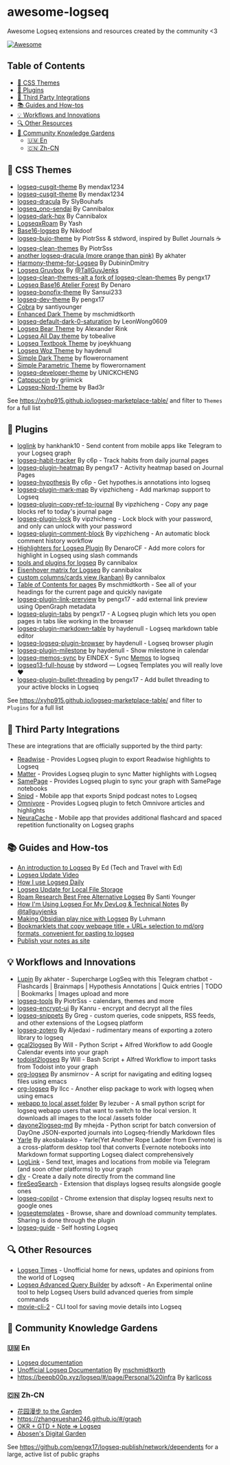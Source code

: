 # awesome-logseq

Awesome Logseq extensions and resources created by the community &lt;3

[![Awesome](https://awesome.re/badge.svg)](https://awesome.re)

## Table of Contents

- [🎨 CSS Themes](#-css-themes)
- [🔌 Plugins](#-plugins)
- [🤝 Third Party Integrations](#-third-party-integrations)
- [📚 Guides and How-tos](#-guides-and-how-tos)
- [💡 Workflows and Innovations](#-workflows-and-innovations)
- [🔍 Other Resources](#-other-resources)
- [🌱 Community Knowledge Gardens](#-community-knowledge-gardens)
  - [🇺🇲 En](#-en)
  - [🇨🇳 Zh-CN](#-zh-cn)

## 🎨 CSS Themes

- [logseq-cusgit-theme](https://github.com/mendax1234/logseq-cusgit-theme) By mendax1234
- [logseq-cusgit-theme](https://githubxxxxx.com/mendax1234/logseq-cusgit-theme) By mendax1234
- [logseq-dracula](https://github.com/SlyBouhafs/logseq-dracula) By SlyBouhafs
- [logseq_ono-sendai](https://github.com/cannibalox/logseq_ono-sendai) By Cannibalox
- [logseq-dark-hpx](https://github.com/cannibalox/logseq-dark-hpx) By Cannibalox
- [LogseqxRoam](https://github.com/yashagrawal15/LogseqxRoam) By Yash
- [Base16-logseq](https://github.com/nikdoof/base16-logseq) By Nikdoof
- [logseq-bujo-theme](https://github.com/stdword/logseq-bujo-theme) by PiotrSss & stdword, inspired by Bullet Journals ☕️
- [logseq-clean-themes](https://github.com/PiotrSss/logseq-clean-themes) By PiotrSss
- [another logseq-dracula (more orange than pink)](https://github.com/akhater/Dracula.logseq) By akhater
- [Harmony-theme-for-Logseq](https://github.com/DubininDmitry/Harmony-theme-for-Logseq) By DubininDmitry
- [Logseq Gruvbox](https://gist.github.com/tallguyjenks/6afc75e52a3d52d475b9df9dafdecfd2) By [@TallGuyJenks](https://github.com/tallguyjenks)
- [logseq-clean-themes-alt a fork of logseq-clean-themes](https://github.com/pengx17/logseq-clean-themes-alt) By pengx17
- [Logseq Base16 Atelier Forest](https://github.com/DenaroCF/LS-Base16-Atelier-Forest-by-Denaro) By Denaro
- [logseq-bonofix-theme](https://github.com/Sansui233/logseq-bonofix-theme/) By Sansui233
- [logseq-dev-theme](https://github.com/pengx17/logseq-dev-theme) By pengx17
- [Cobra](https://github.com/santiyounger/Cobra) by santiyounger
- [Enhanced Dark Theme](https://github.com/mschmidtkorth/logseq-msk-enhanced) by  mschmidtkorth
- [logseq-default-dark-0-saturation](https://github.com/LeonWong0609/logseq-default-dark-0-saturation) by LeonWong0609
- [Logseq Bear Theme](https://github.com/rcvd/logseq-bear-theme) by Alexander Rink
- [Logseq All Day theme](https://github.com/tobealive/logseq-allday-theme) by tobealive
- [Logseq Textbook Theme](https://github.com/joeykhuang/logseq-textbook-theme) by joeykhuang
- [Logseq Woz Theme](https://github.com/haydenull/logseq-woz-theme) by haydenull
- [Simple Dark Theme](https://github.com/flowerornament/logseq-simple-dark-theme/) by flowerornament
- [Simple Parametric Theme](https://github.com/flowerornament/logseq-simple-parametric-theme/) by flowerornament
- [logseq-developer-theme](https://github.com/UNICKCHENG/logseq-developer-theme) by UNICKCHENG
- [Catppuccin](https://github.com/catppuccin/logseq) by griimick
- [Logseq-Nord-Theme](https://github.com/Bad3r/Logseq-Nord-Theme) by Bad3r

See <https://xyhp915.github.io/logseq-marketplace-table/> and filter to `Themes` for a full list

## 🔌 Plugins

- [loglink](https://github.com/hankhank10/loglink-plugin) by hankhank10 - Send content from mobile apps like Telegram to your Logseq graph
- [logseq-habit-tracker](https://github.com/c6p/logseq-habit-tracker) By c6p - Track habits from daily journal pages
- [logseq-plugin-heatmap](https://github.com/pengx17/logseq-plugin-heatmap) By pengx17 - Activity heatmap based on Journal Pages
- [logseq-hypothesis](https://github.com/c6p/logseq-hypothesis) By c6p - Get hypothes.is annotations into logseq
- [logseq-plugin-mark-map](https://github.com/vipzhicheng/logseq-plugin-mark-map) By vipzhicheng - Add markmap support to Logseq
- [logseq-plugin-copy-ref-to-journal](https://github.com/vipzhicheng/logseq-plugin-copy-ref-to-journal) By vipzhicheng - Copy any page blocks ref to today's journal page
- [logseq-plugin-lock](https://github.com/vipzhicheng/logseq-plugin-lock) By vipzhicheng - Lock block with your password, and only can unlock with your password
- [logseq-plugin-comment-block](https://github.com/vipzhicheng/logseq-plugin-comment-block) By vipzhicheng - An automatic block comment history workflow
- [Highlighters for Logseq Plugin](https://github.com/DenaroCF/Highlighters-for-Logseq) By DenaroCF - Add more colors for highlight in Logseq using slash commands
- [tools and plugins for logseq](https://github.com/cannibalox/logtools) By cannibalox
- [Eisenhover matrix for Logseq](https://discuss.logseq.com/t/css-template-eisenhower-matrix/526) By cannibalox
- [custom columns/cards view (kanban)](https://discuss.logseq.com/t/css-mod-custom-columns-cards-view-kanban/228) By cannibalox
- [Table of Contents for pages](https://github.com/mschmidtkorth/logseq-msk-toc) By mschmidtkorth - See all of your headings for the current page and quickly navigate
- [logseq-plugin-link-prerview](https://github.com/pengx17/logseq-plugin-link-preview) by pengx17 - add external link preview using OpenGraph metadata
- [logseq-plugin-tabs](https://github.com/pengx17/logseq-plugin-tabs) by pengx17 - A Logseq plugin which lets you open pages in tabs like working in the browser
- [logseq-plugin-markdown-table](https://github.com/haydenull/logseq-plugin-markdown-table) by haydenull - Logseq markdown table editor
- [logseq-logseq-plugin-browser](https://github.com/haydenull/logseq-plugin-browser) by haydenull - Logseq browser plugin
- [logseq-plugin-milestone](https://github.com/haydenull/logseq-plugin-milestone) by haydenull - Show milestone in calendar
- [logseq-memos-sync](https://github.com/EINDEX/logseq-memos-sync) by EINDEX - Sync [Memos](https://github.com/usememos/memos) to logseq
- [logseq13-full-house](https://github.com/stdword/logseq13-full-house-plugin) by stdword — Logseq Templates you will really love ❤️
- [logseq-plugin-bullet-threading](https://github.com/pengx17/logseq-plugin-bullet-threading) by pengx17 - Add bullet threading to your active blocks in Logseq

See <https://xyhp915.github.io/logseq-marketplace-table/> and filter to `Plugins` for a full list

## 🤝 Third Party Integrations

These are integrations that are officially supported by the third party:

- [Readwise](https://github.com/readwiseio/logseq-readwise-official-plugin#readme) - Provides Logseq plugin to export Readwise highlights to Logseq
- [Matter](https://github.com/getmatterapp/logseq-matter#readme) - Provides Logseq plugin to sync Matter highlights with Logseq
- [SamePage](https://samepage.network/docs/logseq/install) - Provides Logseq plugin to sync your graph with SamePage notebooks
- [Snipd](https://hub.logseq.com/integrations/aV9AgETypcPcf8avYcHXQT/feed-your-logseq-graph-using-snipd-podcast-notes/3U63PohVXL24PvbvXUzf2b) - Mobile app that exports Snipd podcast notes to Logseq
- [Omnivore](https://github.com/omnivore-app/logseq-omnivore) - Provides Logseq plugin to fetch
  Omnivore articles and highlights
- [NeuraCache](https://neuracache.com/) - Mobile app that provides additional flashcard and spaced repetition functionality on Logseq graphs

## 📚 Guides and How-tos

- [An introduction to Logseq](https://youtu.be/Vw-x7yTTO0s) By Ed (Tech and Travel with Ed)
- [Logseq Update Video](https://www.youtube.com/watch?v=Vw-x7yTTO0s)
- [How I use Logseq Daily](https://www.youtube.com/watch?v=JCIdJBZGQLQ)
- [Logseq Update for Local File Storage](https://www.youtube.com/watch?v=Afmqowr0qEQ&ab_channel=TechWithEd)
- [Roam Research Best Free Alternative Logseq](https://www.youtube.com/watch?v=jovMt17_Vd4) By Santi Younger
- [How I'm Using Logseq For My DevLog & Technical Notes](https://www.youtube.com/watch?v=43PKm0TfyNk) By [@tallguyjenks](https://github.com/tallguyjenks)
- [Making Obsidian play nice with Logseq](https://discuss.logseq.com/t/making-obsidian-play-nice-with-logseq/1185) By Luhmann
- [Bookmarklets that copy webpage title + URL+ selection to md/org formats, convenient for pasting to logseq](https://gist.github.com/idelem/a2b15c4fe7613487e16fb55ba3af1be9)
- [Publish your notes as site](https://devops.bike/publish-your-notes-as-site)

## 💡 Workflows and Innovations

- [Lupin](https://github.com/akhater/Lupin) By akhater - Supercharge LogSeq with this Telegram chatbot - Flashcards | Brainmaps | Hypothesis Annotations | Quick entries | TODO | Bookmarks | Images upload and more
- [logseq-tools](https://github.com/PiotrSss/logseq-tools) By PiotrSss - calendars, themes and more
- [logseq-encrypt-ui](https://github.com/kanru/logseq-encrypt-ui) By Kanru - encrypt and decrypt all the files
- [logseq-snippets](https://github.com/71/logseq-snippets) By Greg - custom queries, code snippets, RSS feeds, and other extensions of the Logseq platform
- [logseq-zotero](https://github.com/aljedaxi/logseq-zotero/) By Aljedaxi - rudimentary means of exporting a zotero library to logseq
- [gcal2logseq](https://github.com/WilliamDurin/gcal2logseq) By Will - Python Script + Alfred Workflow to add Google Calendar events into your graph
- [todoist2logseq](https://github.com/WilliamDurin/todoist2logseq) By Will - Bash Script + Alfred Workflow to import tasks from Todoist into your graph
- [org-logseq](https://github.com/ansmirnov/org-logseq) By ansmirnov - A script for navigating and editing logseq files using emacs
- [org-logseq](https://github.com/llcc/org-logseq) By llcc - Another elisp package to work with logseq when using emacs
- [webapp to local asset folder](https://gist.github.com/lezuber/aa034d82b3a21d7d96fcc73a9b906b25) By lezuber - A small python script for logseq webapp users that want to switch to the local version. It downloads all images to the local /assets folder
- [dayone2logseq-md](https://github.com/mhejda/dayone2logseq-md) By mhejda - Python script for batch conversion of DayOne JSON-exported journals into Logseq-friendly Markdown files
- [Yarle](https://github.com/akosbalasko/yarle) By akosbalasko - Yarle(Yet Another Rope Ladder from Evernote) is a cross-platform desktop tool that converts Evernote notebooks into Markdown format supporting Logseq dialect comprehensively
- [LogLink](https://loglink.it/) - Send text, images and locations from mobile via Telegram (and
  soon other platforms) to your graph
- [dly](https://github.com/wsw70/dly) - Create a daily note directly from the command line
- [fireSeqSearch](https://github.com/Endle/fireSeqSearch) - Extension that displays logseq results
  alongside google ones
- [logseq-copilot](https://github.com/EINDEX/logseq-copilot) - Chrome extension that display logseq
  results next to google ones
- [logseqtemplates](https://www.logseqtemplates.com/) - Browse, share and download community templates. Sharing is done through the plugin
- [logseq-guide](https://github.com/dustinlacewell/logseq-guide) - Self hosting Logseq

## 🔍 Other Resources

- [Logseq Times](https://www.logseqtimes.com/) - Unofficial home for news, updates and opinions from the world of
  Logseq
- [Logseq Advanced Query Builder](https://adxsoft.github.io/logseqadvancedquerybuilder/) by adxsoft - An Experimental online tool to help Logseq Users build advanced queries from simple commands
- [movie-cli-2](https://github.com/cannibalox/movie-cli-2) - CLI tool for saving movie details into Logseq

## 🌱 Community Knowledge Gardens

### 🇺🇲 En

- [Logseq documentation](https://docs.logseq.com/)
- [Unofficial Logseq Documentation](https://mschmidtkorth.github.io/logseq-msk-docs) By [mschmidtkorth](https://github.com/mschmidtkorth)
- <https://beepb00p.xyz/logseq/#/page/Personal%20infra> By [karlicoss](https://github.com/karlicoss)

### 🇨🇳 Zh-CN

- [花园漫步 to the Garden](https://tothegarden.vercel.app/)
- <https://zhangxueshan246.github.io/#/graph>
- [OKR + GTD + Note => Logseq](https://www.bmpi.dev/self/okr-gtd-note-logseq/)
- [Abosen's Digital Garden](https://logseq.abosen.top)

See <https://github.com/pengx17/logseq-publish/network/dependents> for a large, active list of public graphs
